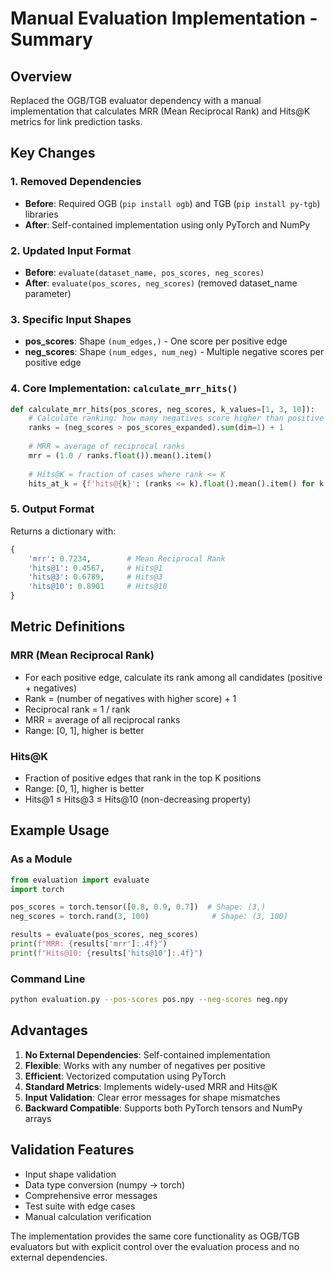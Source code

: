 # Manual Evaluation Implementation - Summary

## Overview
Replaced the OGB/TGB evaluator dependency with a manual implementation that calculates MRR (Mean Reciprocal Rank) and Hits@K metrics for link prediction tasks.

## Key Changes

### 1. **Removed Dependencies**
- **Before**: Required OGB (`pip install ogb`) and TGB (`pip install py-tgb`) libraries
- **After**: Self-contained implementation using only PyTorch and NumPy

### 2. **Updated Input Format**
- **Before**: `evaluate(dataset_name, pos_scores, neg_scores)`
- **After**: `evaluate(pos_scores, neg_scores)` (removed dataset_name parameter)

### 3. **Specific Input Shapes**
- **pos_scores**: Shape `(num_edges,)` - One score per positive edge
- **neg_scores**: Shape `(num_edges, num_neg)` - Multiple negative scores per positive edge

### 4. **Core Implementation: `calculate_mrr_hits()`**

```python
def calculate_mrr_hits(pos_scores, neg_scores, k_values=[1, 3, 10]):
    # Calculate ranking: how many negatives score higher than positive
    ranks = (neg_scores > pos_scores_expanded).sum(dim=1) + 1
    
    # MRR = average of reciprocal ranks
    mrr = (1.0 / ranks.float()).mean().item()
    
    # Hits@K = fraction of cases where rank <= K
    hits_at_k = {f'hits@{k}': (ranks <= k).float().mean().item() for k in k_values}
```

### 5. **Output Format**
Returns a dictionary with:
```python
{
    'mrr': 0.7234,        # Mean Reciprocal Rank
    'hits@1': 0.4567,     # Hits@1
    'hits@3': 0.6789,     # Hits@3
    'hits@10': 0.8901     # Hits@10
}
```

## Metric Definitions

### **MRR (Mean Reciprocal Rank)**
- For each positive edge, calculate its rank among all candidates (positive + negatives)
- Rank = (number of negatives with higher score) + 1
- Reciprocal rank = 1 / rank
- MRR = average of all reciprocal ranks
- Range: [0, 1], higher is better

### **Hits@K**
- Fraction of positive edges that rank in the top K positions
- Range: [0, 1], higher is better
- Hits@1 ≤ Hits@3 ≤ Hits@10 (non-decreasing property)

## Example Usage

### **As a Module**
```python
from evaluation import evaluate
import torch

pos_scores = torch.tensor([0.8, 0.9, 0.7])  # Shape: (3,)
neg_scores = torch.rand(3, 100)              # Shape: (3, 100)

results = evaluate(pos_scores, neg_scores)
print(f"MRR: {results['mrr']:.4f}")
print(f"Hits@10: {results['hits@10']:.4f}")
```

### **Command Line**
```bash
python evaluation.py --pos-scores pos.npy --neg-scores neg.npy
```

## Advantages

1. **No External Dependencies**: Self-contained implementation
2. **Flexible**: Works with any number of negatives per positive
3. **Efficient**: Vectorized computation using PyTorch
4. **Standard Metrics**: Implements widely-used MRR and Hits@K
5. **Input Validation**: Clear error messages for shape mismatches
6. **Backward Compatible**: Supports both PyTorch tensors and NumPy arrays

## Validation Features

- Input shape validation
- Data type conversion (numpy → torch)
- Comprehensive error messages
- Test suite with edge cases
- Manual calculation verification

The implementation provides the same core functionality as OGB/TGB evaluators but with explicit control over the evaluation process and no external dependencies.
